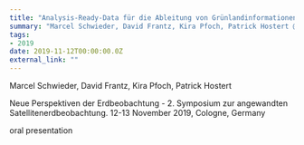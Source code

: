 ```yaml
---
title: "Analysis-Ready-Data für die Ableitung von Grünlandinformationen in Deutschland"
summary: "Marcel Schwieder, David Frantz, Kira Pfoch, Patrick Hostert @ Neue Perspektiven der Erdbeobachtung - 2. Symposium zur angewandten Satellitenerdbeobachtung. 12-13 November 2019, Cologne, Germany"
tags:
- 2019
date: 2019-11-12T00:00:00.0Z
external_link: ""
---
```


Marcel Schwieder, David Frantz, Kira Pfoch, Patrick Hostert


Neue Perspektiven der Erdbeobachtung - 2. Symposium zur angewandten Satellitenerdbeobachtung. 12-13 November 2019, Cologne, Germany


oral presentation
